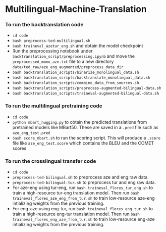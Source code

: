 # Multilingual-Machine-Translation

### To run the backtranslation code 
* ```cd code```
* ```bash preprocess-ted-multilingual.sh```
* ```bash traineval_azetur_eng.sh``` and obtain the model checkpoint 
* Run the preprocessing notebook under ```backtranslation_script/preprocessing.ipynb``` and move the ```preprocessed_mono_aze.txt``` file to a new directory ```data/ted_raw/aze_eng_augmented/preprocess_data_dir```
* ```bash backtranslation_scripts/binarize_monolingual_data.sh```
* ```bash backtranslation_scripts/backtranslate_monolingual_data.sh```
* ```bash backtranslation_scripts/combine_data_from_sources.sh```
* ```bash backtranslation_scripts/preprocess-augmented-bilingual-data.sh```
* ```bash backtranslation_scripts/traineval-augmented-bilingual-data.sh```


### To run the multilingual pretraining code
* ```cd code```
* ```python mbart_hugging.py``` to obtain the predicted translations from pretrained models like MBart50. These are saved in a ```.pred``` file such as ```aze_eng_test.pred```
* ```bash score_mbart.sh``` to run the scoring script. This will produce a ```.score``` file like ```aze_eng_test.score``` which contains the BLEU and the COMET scores

### To run the crosslingual transfer code
* ```cd code```
* ```preprocess-ted-bilingual.sh``` to preprocess aze and eng raw data.
* ```preprocess-ted-bilingual-tur.sh``` to preprocess tur and eng raw data.
* For aze-eng using tur-eng, run ```bash traineval_flores_tur_eng.sh``` to train a high-resource tur-eng translation model. Then run ```bash traineval_flores_aze_eng_from_tur.sh``` to train low-resource aze-eng intializing weights from the previous training.
* For eng-aze using eng-tur, run ```bash traineval_flores_eng_tur.sh``` to train a high-resource eng-tur translation model. Then run ```bash traineval_flores_eng_aze_from_tur.sh``` to train low-resource eng-aze intializing weights from the previous training.
